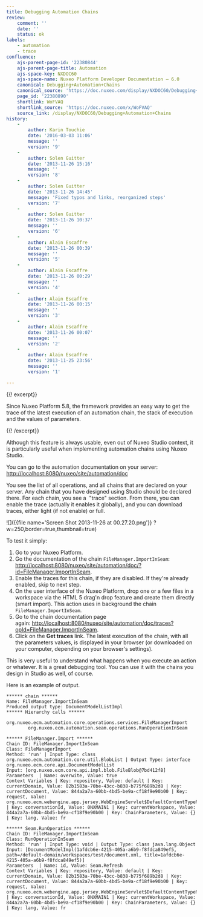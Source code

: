 ```yaml
---
title: Debugging Automation Chains
review:
    comment: ''
    date: ''
    status: ok
labels:
    - automation
    - trace
confluence:
    ajs-parent-page-id: '22380844'
    ajs-parent-page-title: Automation
    ajs-space-key: NXDOC60
    ajs-space-name: Nuxeo Platform Developer Documentation — 6.0
    canonical: Debugging+Automation+Chains
    canonical_source: 'https://doc.nuxeo.com/display/NXDOC60/Debugging+Automation+Chains'
    page_id: '22380890'
    shortlink: WoFVAQ
    shortlink_source: 'https://doc.nuxeo.com/x/WoFVAQ'
    source_link: /display/NXDOC60/Debugging+Automation+Chains
history:
    - 
        author: Karin Touchie
        date: '2016-03-03 11:06'
        message: ''
        version: '9'
    - 
        author: Solen Guitter
        date: '2013-11-26 15:16'
        message: ''
        version: '8'
    - 
        author: Solen Guitter
        date: '2013-11-26 14:45'
        message: 'Fixed typos and links, reorganized steps'
        version: '7'
    - 
        author: Solen Guitter
        date: '2013-11-26 10:37'
        message: ''
        version: '6'
    - 
        author: Alain Escaffre
        date: '2013-11-26 00:39'
        message: ''
        version: '5'
    - 
        author: Alain Escaffre
        date: '2013-11-26 00:29'
        message: ''
        version: '4'
    - 
        author: Alain Escaffre
        date: '2013-11-26 00:15'
        message: ''
        version: '3'
    - 
        author: Alain Escaffre
        date: '2013-11-26 00:07'
        message: ''
        version: '2'
    - 
        author: Alain Escaffre
        date: '2013-11-25 23:56'
        message: ''
        version: '1'

---
```

{{! excerpt}}

Since Nuxeo Platform 5.8, the framework provides an easy way to get the trace of the latest execution of an automation chain, the stack of execution and the values of parameters.

{{! /excerpt}}

Although this feature is always usable, even out of Nuxeo Studio context, it is particularly useful when implementing automation chains using Nuxeo Studio.

You can go to the automation documentation on your server: [http://localhost:8080/nuxeo/site/automation/doc](http://localhost:8080/nuxeo/site/automation/doc)

You see the list of all operations, and all chains that are declared on your server. Any chain that you have designed using Studio should be declared there. For each chain, you see a &nbsp;"trace" section. From there, you can enable the trace (actually it enables it globally), and you can download traces, either light (if not enable) or full.&nbsp;

![]({{file name='Screen Shot 2013-11-26 at 00.27.20.png'}} ?w=250,border=true,thumbnail=true)

To test it simply:

1.  Go to your Nuxeo Platform.
2.  Go the documentation of the chain `FileManager.ImportInSeam`: [http://localhost:8080/nuxeo/site/automation/doc/?id=FileManager.ImportInSeam](http://localhost:8080/nuxeo/site/automation/doc/?id=FileManager.ImportInSeam).
3.  Enable the traces for this chain, if they are disabled. If they're already enabled, skip to next step.
4.  On the user interface of the Nuxeo Platform, drop one or a few files in a workspace via the HTML 5 drag'n drop feature and create them directly (smart import).
    This action uses in background the chain `FileManager.ImportInSeam`.
5.  Go to the chain documentation page again:&nbsp;[http://localhost:8080/nuxeo/site/automation/doc/traces?opId=FileManager.ImportInSeam](http://localhost:8080/nuxeo/site/automation/doc/traces?opId=FileManager.ImportInSeam).
6.  Click on the **Get traces** link.
    The latest execution of the chain, with all the parameters values, is displayed in your browser (or downloaded on your computer, depending on your browser's settings).

This is very useful to understand what happens when you execute an action or whatever. It is a great debugging tool. You can use it with the chains you design in Studio as well, of course.

Here is an example of output.

```
****** chain ******
Name: FileManager.ImportInSeam
Produced output type: DocumentModelListImpl
****** Hierarchy calls ******
	org.nuxeo.ecm.automation.core.operations.services.FileManagerImport
		org.nuxeo.ecm.automation.seam.operations.RunOperationInSeam

****** FileManager.Import ******
Chain ID: FileManager.ImportInSeam
Class: FileManagerImport
Method: 'run' | Input Type: class org.nuxeo.ecm.automation.core.util.BlobList | Output Type: interface org.nuxeo.ecm.core.api.DocumentModelList
Input: [org.nuxeo.ecm.core.api.impl.blob.FileBlob@7bd412f8]
Parameters  | Name: overwite, Value: true
Context Variables | Key: repository, Value: default | Key: currentDomain, Value: 82b1583a-70be-43cc-b838-b775f689b2d8 | Key: currentDocument, Value: 844a2a7a-60bb-4bd5-be9a-cf18f9e90b00 | Key: request, Value: org.nuxeo.ecm.webengine.app.jersey.WebEngineServlet$DefaultContentTypeRequestWrapper@ca92e18 | Key: conversationId, Value: 0NXMAIN1 | Key: currentWorkspace, Value: 844a2a7a-60bb-4bd5-be9a-cf18f9e90b00 | Key: ChainParameters, Value: {} | Key: lang, Value: fr

****** Seam.RunOperation ******
Chain ID: FileManager.ImportInSeam
Class: RunOperationInSeam
Method: 'run' | Input Type: void | Output Type: class java.lang.Object
Input: [DocumentModelImpl(1afdcb6e-4215-405a-a6b9-f8fdca849ef5, path=/default-domain/workspaces/test/document.xml, title=1afdcb6e-4215-405a-a6b9-f8fdca849ef5)]
Parameters  | Name: id, Value: Seam.Refresh
Context Variables | Key: repository, Value: default | Key: currentDomain, Value: 82b1583a-70be-43cc-b838-b775f689b2d8 | Key: currentDocument, Value: 844a2a7a-60bb-4bd5-be9a-cf18f9e90b00 | Key: request, Value: org.nuxeo.ecm.webengine.app.jersey.WebEngineServlet$DefaultContentTypeRequestWrapper@ca92e18 | Key: conversationId, Value: 0NXMAIN1 | Key: currentWorkspace, Value: 844a2a7a-60bb-4bd5-be9a-cf18f9e90b00 | Key: ChainParameters, Value: {} | Key: lang, Value: fr
```